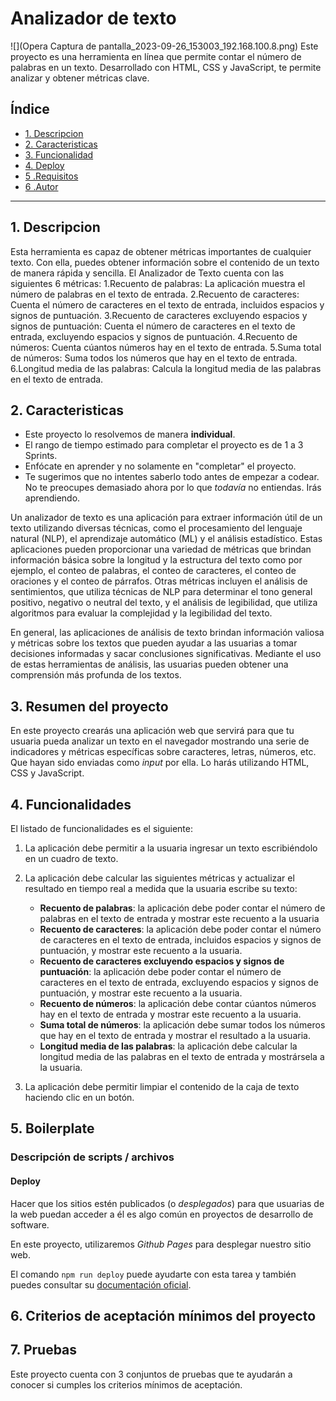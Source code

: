# Analizador de texto
![](Opera Captura de pantalla_2023-09-26_153003_192.168.100.8.png)
Este proyecto es una herramienta en línea que permite contar el número de palabras en un texto. Desarrollado con HTML, CSS y JavaScript, te permite analizar y obtener métricas clave.

## Índice
* [1. Descripcion](#1-Descrpcion)
* [2. Caracteristicas](#2-Caracteristicas)
* [3. Funcionalidad](#3-Funcionalidades)
* [4. Deploy](#4-Deploy)
* [5 .Requisitos](#5-Requisitos)
* [6 .Autor](#6-Autor)

***
## 1. Descripcion
Esta herramienta es capaz de obtener métricas importantes de cualquier texto. Con ella, puedes obtener información sobre el contenido de un texto de manera rápida y sencilla. El Analizador de Texto cuenta con las siguientes 6 métricas:
1.Recuento de palabras: La aplicación muestra el número de palabras en el texto de entrada.
2.Recuento de caracteres: Cuenta el número de caracteres en el texto de entrada, incluidos espacios y signos de puntuación.
3.Recuento de caracteres excluyendo espacios y signos de puntuación: Cuenta el número de caracteres en el texto de entrada, excluyendo espacios y signos de puntuación.
4.Recuento de números: Cuenta cúantos números hay en el texto de entrada.
5.Suma total de números: Suma todos los números que hay en el texto de entrada.
6.Longitud media de las palabras: Calcula la longitud media de las palabras en el texto de entrada.






## 2. Caracteristicas

* Este proyecto lo resolvemos de manera **individual**.
* El rango de tiempo estimado para completar el proyecto es de 1 a 3 Sprints.
* Enfócate en aprender y no solamente en "completar" el proyecto.
* Te sugerimos que no intentes saberlo todo antes de empezar a codear.
  No te preocupes demasiado ahora por lo que _todavía_ no entiendas.
  Irás aprendiendo.

Un analizador de texto es una aplicación para extraer información útil de un
texto utilizando diversas técnicas, como el procesamiento del lenguaje
natural (NLP), el aprendizaje automático (ML) y el análisis estadístico.
Estas aplicaciones pueden proporcionar una variedad de métricas que brindan
información básica sobre la longitud y la estructura del texto como por
ejemplo, el conteo de palabras, el conteo de caracteres, el conteo de
oraciones y el conteo de párrafos. Otras métricas incluyen el análisis
de sentimientos, que utiliza técnicas de NLP para determinar el tono
general positivo, negativo o neutral del texto, y el análisis de
legibilidad, que utiliza algoritmos para evaluar la complejidad y la
legibilidad del texto.

En general, las aplicaciones de análisis de texto brindan información
valiosa y métricas sobre los textos que pueden ayudar a las usuarias a
tomar decisiones informadas y sacar conclusiones significativas.
Mediante el uso de estas herramientas de análisis, las usuarias pueden
obtener una comprensión más profunda de los textos.

## 3. Resumen del proyecto

En este proyecto crearás una aplicación web que servirá para que tu usuaria
pueda analizar un texto en el navegador mostrando una serie de indicadores y
métricas específicas sobre caracteres, letras, números, etc. Que hayan sido
enviadas como _input_ por ella. Lo harás utilizando HTML, CSS y JavaScript.

## 4. Funcionalidades

El listado de funcionalidades es el siguiente:

1. La aplicación debe permitir a la usuaria ingresar un texto escribiéndolo
en un cuadro de texto.

2. La aplicación debe calcular las siguientes métricas y actualizar el
resultado en tiempo real a medida que la usuaria escribe su texto:

    - **Recuento de palabras**: la aplicación debe poder contar el número de
    palabras en el texto de entrada y mostrar este recuento a la usuaria
    - **Recuento de caracteres**: la aplicación debe poder contar el número de
    caracteres en el texto de entrada, incluidos espacios y signos de
    puntuación, y mostrar este recuento a la usuaria.
    - **Recuento de caracteres excluyendo espacios y signos de puntuación**:
    la aplicación debe poder contar el número de caracteres en el texto de
    entrada, excluyendo espacios y signos de puntuación, y mostrar este recuento
    a la usuaria.
    - **Recuento de números**: la aplicación debe contar cúantos números hay en
    el texto de entrada y mostrar este recuento a la usuaria.
    - **Suma total de números**: la aplicación debe sumar todos los números que
    hay en el texto de entrada y mostrar el resultado a la usuaria.
    - **Longitud media de las palabras**: la aplicación debe calcular la
    longitud media de las palabras en el texto de entrada y mostrársela a la usuaria.

3. La aplicación debe permitir limpiar el contenido de la caja de texto haciendo
clic en un botón.


## 5. Boilerplate


### Descripción de scripts / archivos



#### Deploy

Hacer que los sitios estén publicados (o _desplegados_) para que usuarias de
la web puedan acceder a él es algo común en proyectos de desarrollo de software.

En este proyecto, utilizaremos _Github Pages_ para desplegar nuestro sitio web.

El comando `npm run deploy` puede ayudarte con esta tarea y también puedes
 consultar su [documentación oficial](https://docs.github.com/es/pages).

## 6. Criterios de aceptación mínimos del proyecto


## 7. Pruebas

Este proyecto cuenta con 3 conjuntos de pruebas que te ayudarán a conocer si
cumples los criterios mínimos de aceptación.


